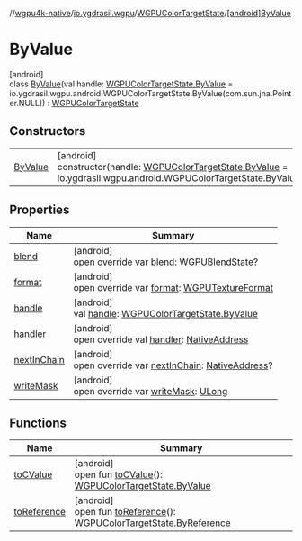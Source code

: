 //[wgpu4k-native](../../../../index.md)/[io.ygdrasil.wgpu](../../index.md)/[WGPUColorTargetState](../index.md)/[[android]ByValue](index.md)

# ByValue

[android]\
class [ByValue](index.md)(val handle: [WGPUColorTargetState.ByValue](../../../io.ygdrasil.wgpu.android/-w-g-p-u-color-target-state/-by-value/index.md) = io.ygdrasil.wgpu.android.WGPUColorTargetState.ByValue(com.sun.jna.Pointer.NULL)) : [WGPUColorTargetState](../index.md)

## Constructors

| | |
|---|---|
| [ByValue](-by-value.md) | [android]<br>constructor(handle: [WGPUColorTargetState.ByValue](../../../io.ygdrasil.wgpu.android/-w-g-p-u-color-target-state/-by-value/index.md) = io.ygdrasil.wgpu.android.WGPUColorTargetState.ByValue(com.sun.jna.Pointer.NULL)) |

## Properties

| Name | Summary |
|---|---|
| [blend](blend.md) | [android]<br>open override var [blend](blend.md): [WGPUBlendState](../../-w-g-p-u-blend-state/index.md)? |
| [format](format.md) | [android]<br>open override var [format](format.md): [WGPUTextureFormat](../../-w-g-p-u-texture-format/index.md) |
| [handle](handle.md) | [android]<br>val [handle](handle.md): [WGPUColorTargetState.ByValue](../../../io.ygdrasil.wgpu.android/-w-g-p-u-color-target-state/-by-value/index.md) |
| [handler](handler.md) | [android]<br>open override val [handler](handler.md): [NativeAddress](../../../ffi/-native-address/index.md) |
| [nextInChain](next-in-chain.md) | [android]<br>open override var [nextInChain](next-in-chain.md): [NativeAddress](../../../ffi/-native-address/index.md)? |
| [writeMask](write-mask.md) | [android]<br>open override var [writeMask](write-mask.md): [ULong](https://kotlinlang.org/api/core/kotlin-stdlib/kotlin/-u-long/index.html) |

## Functions

| Name | Summary |
|---|---|
| [toCValue](../[android]to-c-value.md) | [android]<br>open fun [toCValue](../[android]to-c-value.md)(): [WGPUColorTargetState.ByValue](../../../io.ygdrasil.wgpu.android/-w-g-p-u-color-target-state/-by-value/index.md) |
| [toReference](../to-reference.md) | [android]<br>open fun [toReference](../to-reference.md)(): [WGPUColorTargetState.ByReference](../../../io.ygdrasil.wgpu.android/-w-g-p-u-color-target-state/-by-reference/index.md) |